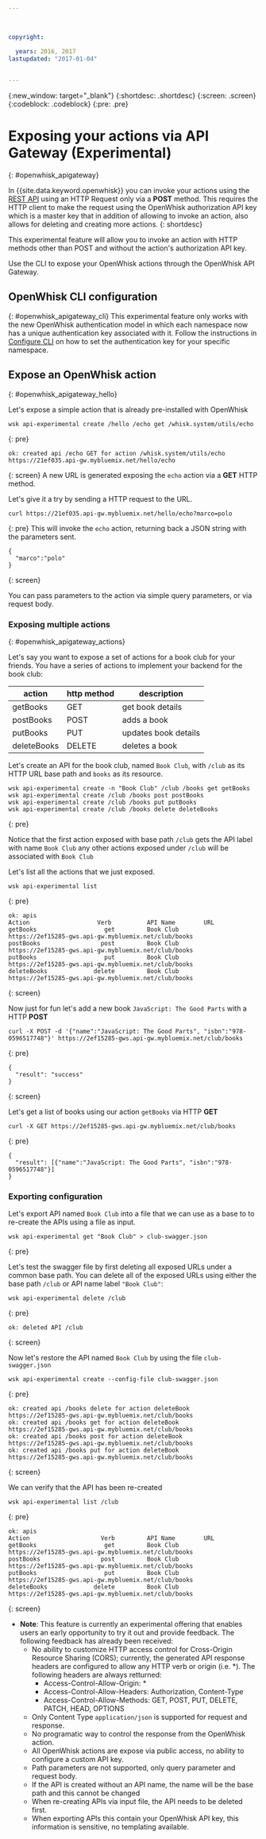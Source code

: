 ```yaml
---

 

copyright:

  years: 2016, 2017
lastupdated: "2017-01-04"
 

---
```


{:new_window: target="_blank"}
{:shortdesc: .shortdesc}
{:screen: .screen}
{:codeblock: .codeblock}
{:pre: .pre}

# Exposing your actions via API Gateway (Experimental)
{: #openwhisk_apigateway}

In {{site.data.keyword.openwhisk}} you can invoke your actions using the [REST API](./openwhisk_reference.html#openwhisk_ref_restapi) using an HTTP Request only via a __POST__ method.
This requires the HTTP client to make the request using the OpenWhisk authorization API key which is a master
key that in addition of allowing to invoke an action, also allows for deleting and creating more actions.
{: shortdesc}

This experimental feature will allow you to invoke an action with HTTP methods other than POST and without the action's authorization API key.

Use the CLI to expose your OpenWhisk actions through the OpenWhisk API Gateway. 

## OpenWhisk CLI configuration
{: #openwhisk_apigateway_cli}
This experimental feature only works with the new OpenWhisk authentication model in which each namespace now has a unique authentication key associated with it.
Follow the instructions in [Configure CLI](https://console.ng.bluemix.net/openwhisk/cli) on how to set the authentication key for your specific namespace.

## Expose an OpenWhisk action
{: #openwhisk_apigateway_hello}

Let's expose a simple action that is already pre-installed with OpenWhisk

```
wsk api-experimental create /hello /echo get /whisk.system/utils/echo
```
{: pre}
```
ok: created api /echo GET for action /whisk.system/utils/echo
https://21ef035.api-gw.mybluemix.net/hello/echo
```
{: screen}
A new URL is generated exposing the `echo` action via a __GET__ HTTP method.

Let's give it a try by sending a HTTP request to the URL.
```
curl https://21ef035.api-gw.mybluemix.net/hello/echo?marco=polo
```
{: pre}
This will invoke the `echo` action, returning back a JSON string with the parameters sent.
```
{
  "marco":"polo"
}
```
{: screen}

You can pass parameters to the action via simple query parameters, or via request body.

### Exposing multiple actions
{: #openwhisk_apigateway_actions}

Let's say you want to expose a set of actions for a book club for your friends.
You have a series of actions to implement your backend for the book club:

| action | http method | description |
| ----------- | ----------- | ------------ |
| getBooks    | GET | get book details  |
| postBooks   | POST | adds a book |
| putBooks    | PUT | updates book details |
| deleteBooks | DELETE | deletes a book |

Let's create an API for the book club, named `Book Club`, with `/club` as its HTTP URL base path and `books` as its resource.
```
wsk api-experimental create -n "Book Club" /club /books get getBooks
wsk api-experimental create /club /books post postBooks
wsk api-experimental create /club /books put putBooks
wsk api-experimental create /club /books delete deleteBooks
```
{: pre}

Notice that the first action exposed with base path `/club` gets the API label with name `Book Club` any other actions exposed under `/club` will be associated with `Book Club`

Let's list all the actions that we just exposed.

```
wsk api-experimental list
```
{: pre}
```
ok: apis
Action                   Verb          API Name        URL
getBooks                   get         Book Club       https://2ef15285-gws.api-gw.mybluemix.net/club/books
postBooks                 post         Book Club       https://2ef15285-gws.api-gw.mybluemix.net/club/books
putBooks                   put         Book Club       https://2ef15285-gws.api-gw.mybluemix.net/club/books
deleteBooks             delete         Book Club       https://2ef15285-gws.api-gw.mybluemix.net/club/books
```
{: screen}

Now just for fun let's add a new book `JavaScript: The Good Parts` with a HTTP __POST__
```
curl -X POST -d '{"name":"JavaScript: The Good Parts", "isbn":"978-0596517748"}' https://2ef15285-gws.api-gw.mybluemix.net/club/books
```
{: pre}
```
{
  "result": "success"
}
```
{: screen}

Let's get a list of books using our action `getBooks` via HTTP __GET__
```
curl -X GET https://2ef15285-gws.api-gw.mybluemix.net/club/books
```
{: pre}
```
{
  "result": [{"name":"JavaScript: The Good Parts", "isbn":"978-0596517748"}]
}
```

### Exporting configuration
Let's export API named `Book Club` into a file that we can use as a base to to re-create the APIs using a file as input. 
```
wsk api-experimental get "Book Club" > club-swagger.json
```
{: pre}

Let's test the swagger file by first deleting all exposed URLs under a common base path.
You can delete all of the exposed URLs using either the base path `/club` or API name label `"Book Club"`:
```
wsk api-experimental delete /club
```
{: pre}
```
ok: deleted API /club
```
{: screen}

Now let's restore the API named `Book Club` by using the file `club-swagger.json`
```
wsk api-experimental create --config-file club-swagger.json
```
{: pre}
```
ok: created api /books delete for action deleteBook
https://2ef15285-gws.api-gw.mybluemix.net/club/books
ok: created api /books get for action deleteBook
https://2ef15285-gws.api-gw.mybluemix.net/club/books
ok: created api /books post for action deleteBook
https://2ef15285-gws.api-gw.mybluemix.net/club/books
ok: created api /books put for action deleteBook
https://2ef15285-gws.api-gw.mybluemix.net/club/books
```
{: screen}

We can verify that the API has been re-created
```
wsk api-experimental list /club
```
{: pre}
```
ok: apis
Action                    Verb         API Name        URL
getBooks                   get         Book Club       https://2ef15285-gws.api-gw.mybluemix.net/club/books
postBooks                 post         Book Club       https://2ef15285-gws.api-gw.mybluemix.net/club/books
putBooks                   put         Book Club       https://2ef15285-gws.api-gw.mybluemix.net/club/books
deleteBooks             delete         Book Club       https://2ef15285-gws.api-gw.mybluemix.net/club/books
```
{: screen}

- **Note**: This feature is currently an experimental offering that enables users an early opportunity to try it out and provide feedback. The following feedback has already been received:
  - No ability to customize HTTP access control for Cross-Origin Resource Sharing (CORS); currently, the generated API response headers are configured to allow any HTTP verb or origin (i.e. *). The following headers are always retturned:
    - Access-Control-Allow-Origin: *
    - Access-Control-Allow-Headers: Authorization, Content-Type
    - Access-Control-Allow-Methods: GET, POST, PUT, DELETE, PATCH, HEAD, OPTIONS
  - Only Content Type `application/json` is supported for request and response.
  - No programatic way to control the response from the OpenWhisk action.
  - All OpenWhisk actions are expose via public access, no ability to configure a custom API key.
  - Path parameters are not supported, only query parameter and request body.
  - If the API is created without an API name, the name will be the base path and this cannot be changed
  - When re-creating APIs via input file, the API needs to be deleted first.
  - When exporting APIs this contain your OpenWhisk API key, this information is sensitive, no templating available.
